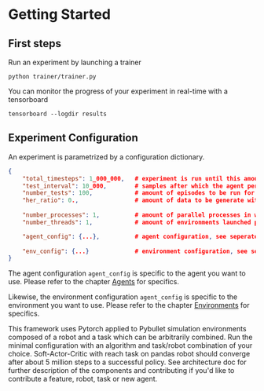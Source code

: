 # Getting Started

## First steps

Run an experiment by launching a trainer

```
python trainer/trainer.py
```

You can monitor the progress of your experiment in real-time with a tensorboard

```
tensorboard --logdir results
```

## Experiment Configuration

An experiment is parametrized by a configuration dictionary.


``` json
{
    "total_timesteps": 1_000_000,   # experiment is run until this amount of experience samples is collected
    "test_interval": 10_000,        # samples after which the agent performance is tested
    "number_tests": 100,            # amount of episodes to be run for a test
    "her_ratio": 0.,                # amount of data to be generate with hindsight experience replay relative to amount of collected samples. The generated data is added on top of the collected data.
    
    "number_processes": 1,          # amount of parallel processes in which environments are launched
    "number_threads": 1,            # amount of environments launched per process

    "agent_config": {...},          # agent configuration, see seperate subchapter
    
    "env_config": {...}             # environment configuration, see seperate subchapter
}
```

The agent configuration `agent_config` is specific to the agent you want to use. Please refer to the chapter [Agents](agents.md) for specifics.

Likewise, the environment configuration `agent_config` is specific to the environment you want to use. Please refer to the chapter [Environments](environments.md) for specifics.

This framework uses Pytorch applied to Pybullet simulation environments
composed of a robot and a task which can be arbitrarily combined.
Run the minimal configuration with an algorithm and task/robot combination of your choice.
Soft-Actor-Critic with reach task on pandas robot should converge after about 5 million steps to a successful policy.
See architecture doc for further description of the components and contributing 
if you'd like to contribute a feature, robot, task or new agent.
